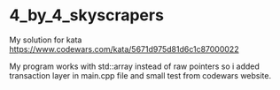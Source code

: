 # 4_by_4_skyscrapers

My solution for kata https://www.codewars.com/kata/5671d975d81d6c1c87000022

My program works with std::array instead of raw pointers so i added transaction layer in main.cpp file and small test from codewars website.
